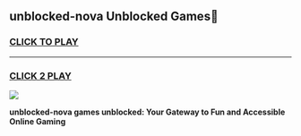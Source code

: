 
## unblocked-nova Unblocked Games👋
<h3>
<a href="https://news.freeplayer.one?title=unblocked-nova&ref=16F">CLICK TO PLAY</a></h3>
<hr>

<h3>
<a href="https://news.freeplayer.one?title=unblocked-nova&ref=16F">CLICK 2 PLAY</a>
  
</h3>

<a href="https://news.freeplayer.one?title=unblocked-nova&ref=16F/"><img src="https://clearcache.store/games.png"></a>


**unblocked-nova games unblocked: Your Gateway to Fun and Accessible Online Gaming**
